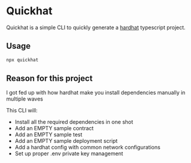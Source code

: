 # Quickhat

Quickhat is a simple CLI to quickly generate a [hardhat](https://hardhat.org/) typescript project.

## Usage

```bash
npx quickhat
```

## Reason for this project

I got fed up with how hardhat make you install dependencies manually in multiple waves

This CLI will:
- Install all the required dependencies in one shot
- Add an EMPTY sample contract
- Add an EMPTY sample test
- Add an EMPTY sample deployment script
- Add a hardhat config with common network configurations
- Set up proper .env private key management
